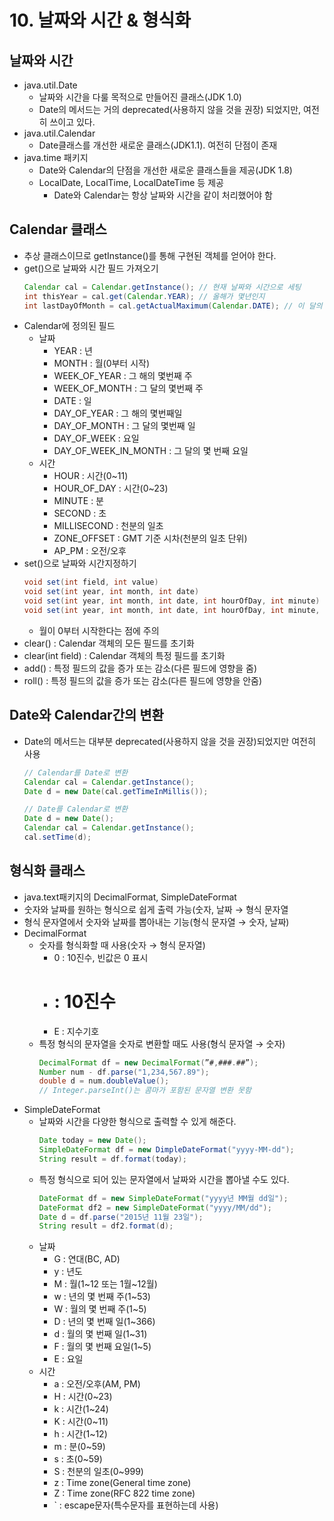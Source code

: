 # 10. 날짜와 시간 & 형식화

## 날짜와 시간

- java.util.Date
  - 날짜와 시간을 다룰 목적으로 만들어진 클래스(JDK 1.0)
  - Date의 메서드는 거의 deprecated(사용하지 않을 것을 권장) 되었지만, 여전히 쓰이고 있다.
- java.util.Calendar
  - Date클래스를 개선한 새로운 클래스(JDK1.1). 여전히 단점이 존재
- java.time 패키지
  - Date와 Calendar의 단점을 개선한 새로운 클래스들을 제공(JDK 1.8)
  - LocalDate, LocalTime, LocalDateTime 등 제공
    - Date와 Calendar는 항상 날짜와 시간을 같이 처리했어야 함

## Calendar 클래스

- 추상 클래스이므로 getInstance()를 통해 구현된 객체를 얻어야 한다.
- get()으로 날짜와 시간 필드 가져오기
  ```java
  Calendar cal = Calendar.getInstance(); // 현재 날짜와 시간으로 세팅
  int thisYear = cal.get(Calendar.YEAR); // 올해가 몇년인지
  int lastDayOfMonth = cal.getActualMaximum(Calendar.DATE); // 이 달의 마지막날
  ```
- Calendar에 정의된 필드
  - 날짜
    - YEAR : 년
    - MONTH : 월(0부터 시작)
    - WEEK_OF_YEAR : 그 해의 몇번째 주
    - WEEK_OF_MONTH : 그 달의 몇번째 주
    - DATE : 일
    - DAY_OF_YEAR : 그 해의 몇번째일
    - DAY_OF_MONTH : 그 달의 몇번째 일
    - DAY_OF_WEEK : 요일
    - DAY_OF_WEEK_IN_MONTH : 그 달의 몇 번째 요일
  - 시간
    - HOUR : 시간(0~11)
    - HOUR_OF_DAY : 시간(0~23)
    - MINUTE : 분
    - SECOND : 초
    - MILLISECOND : 천분의 일초
    - ZONE_OFFSET : GMT 기준 시차(천분의 일초 단위)
    - AP_PM : 오전/오후
- set()으로 날짜와 시간지정하기
  ```java
  void set(int field, int value)
  void set(int year, int month, int date)
  void set(int year, int month, int date, int hourOfDay, int minute)
  void set(int year, int month, int date, int hourOfDay, int minute, int second)
  ```
  - 월이 0부터 시작한다는 점에 주의
- clear() : Calendar 객체의 모든 필드를 초기화
- clear(int field) : Calendar 객체의 특정 필드를 초기화
- add() : 특정 필드의 값을 증가 또는 감소(다른 필드에 영향을 줌)
- roll() : 특정 필드의 값을 증가 또는 감소(다른 필드에 영향을 안줌)

## Date와 Calendar간의 변환

- Date의 메서드는 대부분 deprecated(사용하지 않을 것을 권장)되었지만 여전히 사용
  ```java
  // Calendar를 Date로 변환
  Calendar cal = Calendar.getInstance();
  Date d = new Date(cal.getTimeInMillis());

  // Date를 Calendar로 변환
  Date d = new Date();
  Calendar cal = Calendar.getInstance();
  cal.setTime(d);
  ```

## 형식화 클래스

- java.text패키지의 DecimalFormat, SimpleDateFormat
- 숫자와 날짜를 원하는 형식으로 쉽게 출력 가능(숫자, 날짜 → 형식 문자열
- 형식 문자열에서 숫자와 날짜를 뽑아내는 기능(형식 문자열 → 숫자, 날짜)
- DecimalFormat
  - 숫자를 형식화할 때 사용(숫자 → 형식 문자열)
    - 0 : 10진수, 빈값은 0 표시
    - # : 10진수
    - E : 지수기호
  - 특정 형식의 문자열을 숫자로 변환할 때도 사용(형식 문자열 → 숫자)
    ```java
    DecimalFormat df = new DecimalFormat(”#,###.##”);
    Number num - df.parse("1,234,567.89");
    double d = num.doubleValue();
    // Integer.parseInt()는 콤마가 포함된 문자열 변환 못함
    ```
- SimpleDateFormat
  - 날짜와 시간을 다양한 형식으로 출력할 수 있게 해준다.
    ```java
    Date today = new Date();
    SimpleDateFormat df = new DimpleDateFormat("yyyy-MM-dd");
    String result = df.format(today);
    ```
  - 특정 형식으로 되어 있는 문자열에서 날짜와 시간을 뽑아낼 수도 있다.
    ```java
    DateFormat df = new SimpleDateFormat("yyyy년 MM월 dd일");
    DateFormat df2 = new SimpleDateFormat("yyyy/MM/dd");
    Date d = df.parse("2015년 11월 23일");
    String result = df2.format(d);
    ```
  - 날짜
    - G : 연대(BC, AD)
    - y : 년도
    - M : 월(1~12 또는 1월~12월)
    - w : 년의 몇 번째 주(1~53)
    - W : 월의 몇 번째 주(1~5)
    - D : 년의 몇 번째 일(1~366)
    - d : 월의 몇 번째 일(1~31)
    - F : 월의 몇 번째 요일(1~5)
    - E : 요일
  - 시간
    - a : 오전/오후(AM, PM)
    - H : 시간(0~23)
    - k : 시간(1~24)
    - K : 시간(0~11)
    - h : 시간(1~12)
    - m : 분(0~59)
    - s : 초(0~59)
    - S : 천분의 일초(0~999)
    - z : Time zone(General time zone)
    - Z : Time zone(RFC 822 time zone)
    - ` : escape문자(특수문자를 표현하는데 사용)

